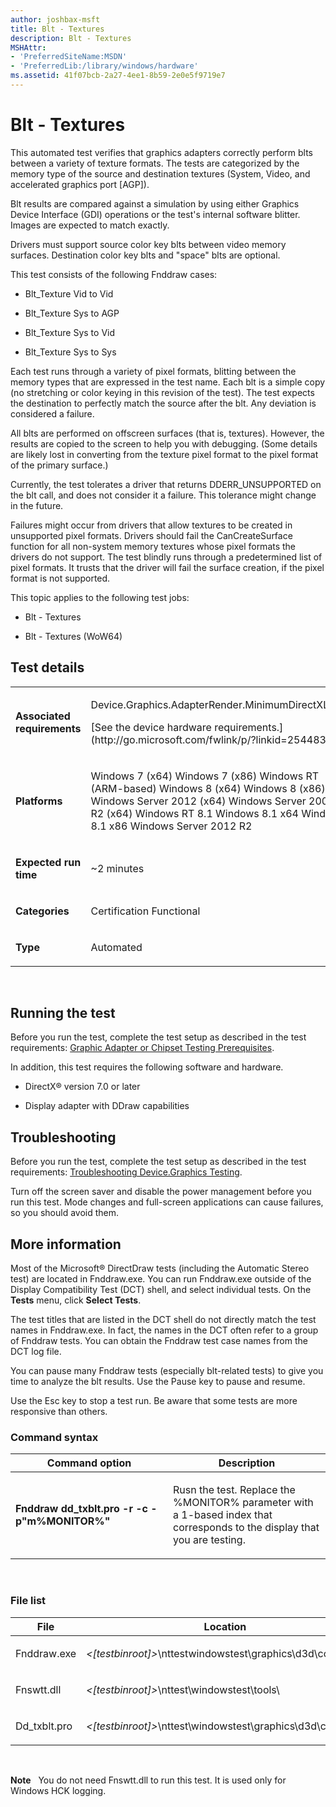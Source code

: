 ```yaml
---
author: joshbax-msft
title: Blt - Textures
description: Blt - Textures
MSHAttr:
- 'PreferredSiteName:MSDN'
- 'PreferredLib:/library/windows/hardware'
ms.assetid: 41f07bcb-2a27-4ee1-8b59-2e0e5f9719e7
---
```


# Blt - Textures


This automated test verifies that graphics adapters correctly perform blts between a variety of texture formats. The tests are categorized by the memory type of the source and destination textures (System, Video, and accelerated graphics port \[AGP\]).

Blt results are compared against a simulation by using either Graphics Device Interface (GDI) operations or the test's internal software blitter. Images are expected to match exactly.

Drivers must support source color key blts between video memory surfaces. Destination color key blts and "space" blts are optional.

This test consists of the following Fnddraw cases:

-   Blt\_Texture Vid to Vid

-   Blt\_Texture Sys to AGP

-   Blt\_Texture Sys to Vid

-   Blt\_Texture Sys to Sys

Each test runs through a variety of pixel formats, blitting between the memory types that are expressed in the test name. Each blt is a simple copy (no stretching or color keying in this revision of the test). The test expects the destination to perfectly match the source after the blt. Any deviation is considered a failure.

All blts are performed on offscreen surfaces (that is, textures). However, the results are copied to the screen to help you with debugging. (Some details are likely lost in converting from the texture pixel format to the pixel format of the primary surface.)

Currently, the test tolerates a driver that returns DDERR\_UNSUPPORTED on the blt call, and does not consider it a failure. This tolerance might change in the future.

Failures might occur from drivers that allow textures to be created in unsupported pixel formats. Drivers should fail the CanCreateSurface function for all non-system memory textures whose pixel formats the drivers do not support. The test blindly runs through a predetermined list of pixel formats. It trusts that the driver will fail the surface creation, if the pixel format is not supported.

This topic applies to the following test jobs:

-   Blt - Textures

-   Blt - Textures (WoW64)

## Test details


<table>
<colgroup>
<col width="50%" />
<col width="50%" />
</colgroup>
<tbody>
<tr class="odd">
<td><p><strong>Associated requirements</strong></p></td>
<td><p>Device.Graphics.AdapterRender.MinimumDirectXLevel</p>
<p>[See the device hardware requirements.](http://go.microsoft.com/fwlink/p/?linkid=254483)</p></td>
</tr>
<tr class="even">
<td><p><strong>Platforms</strong></p></td>
<td><p>Windows 7 (x64) Windows 7 (x86) Windows RT (ARM-based) Windows 8 (x64) Windows 8 (x86) Windows Server 2012 (x64) Windows Server 2008 R2 (x64) Windows RT 8.1 Windows 8.1 x64 Windows 8.1 x86 Windows Server 2012 R2</p></td>
</tr>
<tr class="odd">
<td><p><strong>Expected run time</strong></p></td>
<td><p>~2 minutes</p></td>
</tr>
<tr class="even">
<td><p><strong>Categories</strong></p></td>
<td><p>Certification Functional</p></td>
</tr>
<tr class="odd">
<td><p><strong>Type</strong></p></td>
<td><p>Automated</p></td>
</tr>
</tbody>
</table>

 

## Running the test


Before you run the test, complete the test setup as described in the test requirements: [Graphic Adapter or Chipset Testing Prerequisites](graphic-adapter-or-chipset-testing-prerequisites.md).

In addition, this test requires the following software and hardware.

-   DirectX® version 7.0 or later

-   Display adapter with DDraw capabilities

## Troubleshooting


Before you run the test, complete the test setup as described in the test requirements: [Troubleshooting Device.Graphics Testing](troubleshooting-devicegraphics-testing.md).

Turn off the screen saver and disable the power management before you run this test. Mode changes and full-screen applications can cause failures, so you should avoid them.

## More information


Most of the Microsoft® DirectDraw tests (including the Automatic Stereo test) are located in Fnddraw.exe. You can run Fnddraw.exe outside of the Display Compatibility Test (DCT) shell, and select individual tests. On the **Tests** menu, click **Select Tests**.

The test titles that are listed in the DCT shell do not directly match the test names in Fnddraw.exe. In fact, the names in the DCT often refer to a group of Fnddraw tests. You can obtain the Fnddraw test case names from the DCT log file.

You can pause many Fnddraw tests (especially blt-related tests) to give you time to analyze the blt results. Use the Pause key to pause and resume.

Use the Esc key to stop a test run. Be aware that some tests are more responsive than others.

### Command syntax

<table>
<colgroup>
<col width="50%" />
<col width="50%" />
</colgroup>
<thead>
<tr class="header">
<th>Command option</th>
<th>Description</th>
</tr>
</thead>
<tbody>
<tr class="odd">
<td><p><strong>Fnddraw dd_txblt.pro -r -c -p&quot;m%MONITOR%&quot;</strong></p></td>
<td><p>Rusn the test. Replace the %MONITOR% parameter with a 1-based index that corresponds to the display that you are testing.</p></td>
</tr>
</tbody>
</table>

 

### File list

<table>
<colgroup>
<col width="50%" />
<col width="50%" />
</colgroup>
<thead>
<tr class="header">
<th>File</th>
<th>Location</th>
</tr>
</thead>
<tbody>
<tr class="odd">
<td><p>Fnddraw.exe</p></td>
<td><p><em>&lt;[testbinroot]&gt;</em>\nttestwindowstest\graphics\d3d\conf\</p></td>
</tr>
<tr class="even">
<td><p>Fnswtt.dll</p></td>
<td><p><em>&lt;[testbinroot]&gt;</em>\nttest\windowstest\tools\</p></td>
</tr>
<tr class="odd">
<td><p>Dd_txblt.pro</p></td>
<td><p><em>&lt;[testbinroot]&gt;</em>\nttest\windowstest\graphics\d3d\conf\pro\</p></td>
</tr>
</tbody>
</table>

 

**Note**  
You do not need Fnswtt.dll to run this test. It is used only for Windows HCK logging.

 

 

 






